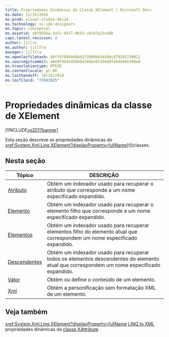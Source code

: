 ```yaml
---
title: Propriedades Dinâmicas da Classe XElement | Microsoft Docs
ms.date: 11/15/2016
ms.prod: visual-studio-dev14
ms.technology: vs-ide-designers
ms.topic: conceptual
ms.assetid: a9795dba-2afc-45f7-9b53-c6c67a23c40b
caps.latest.revision: 4
author: jillre
ms.author: jillfra
manager: jillfra
ms.openlocfilehash: 48ff478964d88d1f2008043d399c879291730011
ms.sourcegitcommit: a8e8f4bd5d508da34bbe9f2d4d9fa94da0539de0
ms.translationtype: MTE95
ms.contentlocale: pt-BR
ms.lasthandoff: 10/19/2019
ms.locfileid: "72663825"
---
```

# <a name="xelement-class-dynamic-properties"></a>Propriedades dinâmicas da classe de XElement
[!INCLUDE[vs2017banner](../includes/vs2017banner.md)]

Esta seção descreve as propriedades dinâmicas do <xref:System.Xml.Linq.XElement?displayProperty=fullName>[t](<!-- TODO: review code entity reference <xref:assetId:///t?qualifyHint=False&amp;autoUpgrade=True>  -->classes.

## <a name="in-this-section"></a>Nesta seção

|Tópico|DESCRIÇÃO|
|-----------|-----------------|
|[Atributo](../designers/attribute-xelement-dynamic-property.md)|Obtém um indexador usado para recuperar o atributo que corresponde a um nome especificado expandido.|
|[Elemento](../designers/element-xelement-dynamic-property.md)|Obtém um indexador usado para recuperar o elemento filho que corresponde a um nome especificado expandido.|
|[Elementos](../designers/elements-xelement-dynamic-property.md)|Obtém um indexador usado para recuperar elementos filho do elemento atual que correspondem um nome especificado expandido.|
|[Descendentes](../designers/descendants-xelement-dynamic-property.md)|Obtém um indexador usado para recuperar todos os elementos descendentes do elemento atual que correspondem um nome especificado expandido.|
|[Valor](../designers/value-xelement-dynamic-property.md)|Obtém ou define o conteúdo de um elemento.|
|[Xml](../designers/xml-xelement-dynamic-property.md)|Obtém a personificação sem formatação XML de um elemento.|

## <a name="see-also"></a>Veja também
 <xref:System.Xml.Linq.XElement?displayProperty=fullName> [LINQ to XML](../designers/linq-to-xml-dynamic-properties.md) propriedades dinâmicas da [classe XAttribute](../designers/xattribute-class-dynamic-properties.md)
